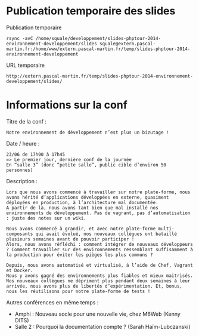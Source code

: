 
# Publication temporaire des slides

Publication temporaire

    rsync -avC /home/squale/developpement/slides-phptour-2014-environnement-developpement/slides squale@extern.pascal-martin.fr:/home/www/extern.pascal-martin.fr/temp/slides-phptour-2014-environnement-developpement

URL temporaire

    http://extern.pascal-martin.fr/temp/slides-phptour-2014-environnement-developpement/slides/

 


# Informations sur la conf

Titre de la conf :

    Notre environnement de développement n’est plus un bizutage !


Date / heure :

    23/06 de 17h00 à 17h45
    => Le premier jour, dernière conf de la journée
    En “salle 3” (donc “petite salle”, public cible d’environ 50 personnes)


Description :

    Lors que nous avons commencé à travailler sur notre plate-forme, nous avons hérité d’applications développées en externe, quasiment déployées en production, à l’architecture mal documentée.
    A partir de là, nous avons tant bien que mal installé nos environnements de développement. Pas de vagrant, pas d’automatisation : juste des notes sur un wiki.

    Nous avons commencé à grandir, et avec notre plate-forme multi-composants qui avait évolué, nos nouveaux collègues ont bataillé plusieurs semaines avant de pouvoir participer !
    Alors, nous avons réfléchi : comment intégrer de nouveaux développeurs ? Comment travailler sur des environnements ressemblant suffisamment à la production pour éviter les pièges les plus communs ?

    Depuis, nous avons automatisé et virtualisé, à l’aide de Chef, Vagrant et Docker.
    Nous y avons gagné des environnements plus fiables et mieux maitrisés. Nos nouveaux collègues ne dépriment plus pendant deux semaines à leur arrivée, nous avons plus de libertés d’expérimentation. Et, bonus, nous les réutilisons pour notre plate-forme de tests !


Autres conférences en même temps :

 * Amphi : Nouveau socle pour une nouvelle vie, chez M6Web (Kenny DITS)
 * Salle 2 : Pourquoi la documentation compte ? (Sarah Haïm-Lubczanski)

